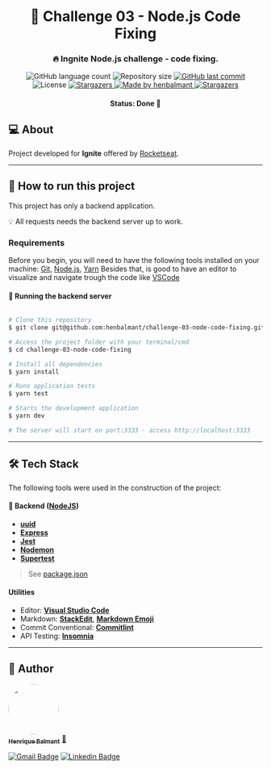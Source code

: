 <h1 align="center">
      💠 Challenge 03 - Node.js Code Fixing
</h1>

<h3 align="center">
    🔥 Ingnite Node.js challenge - code fixing.
</h3>

<p align="center">
  <img alt="GitHub language count" src="https://img.shields.io/github/languages/count/henbalmant/challenge-03-node-code-fixing?color=%2304D361">

  <img alt="Repository size" src="https://img.shields.io/github/repo-size/henbalmant/challenge-03-node-code-fixing">

  <a href="https://github.com/henbalmant/delivery-app-node-js/commits/master">
    <img alt="GitHub last commit" src="https://img.shields.io/github/last-commit/henbalmant/challenge-03-node-code-fixing">
  </a>

   <img alt="License" src="https://img.shields.io/badge/license-MIT-brightgreen">
   <a href="https://github.com/henbalmant/delivery-app-node-js/stargazers">
    <img alt="Stargazers" src="https://img.shields.io/github/stars/henbalmant/challenge-03-node-code-fixing?style=social">
  </a>

  <a href="https://batcave.dev.br">
    <img alt="Made by henbalmant" src="https://img.shields.io/badge/made%20by-henbalmant-%237519C1">
  </a>

  <a href="https://batcave.dev.br/">
    <img alt="Stargazers" src="https://img.shields.io/badge/Batcave-Community-%237159c1?style=flat&logo=ghost">
    </a>

</p>

<h4 align="center">
	Status: Done 🚀
</h4>

## 💻 About

Project developed for **Ignite** offered by [Rocketseat](https://rocketseat.com.br/).

---

## 🚀 How to run this project

This project has only a backend application.

💡 All requests needs the backend server up to work.

### Requirements

Before you begin, you will need to have the following tools installed on your machine:
[Git](https://git-scm.com), [Node.js](https://nodejs.org/en/), [Yarn](https://yarnpkg.com/getting-started/install)
Besides that, is good to have an editor to visualize and navigate trough the code like [VSCode](https://code.visualstudio.com/)

#### 🎲 Running the backend server

```bash

# Clone this repository
$ git clone git@github.com:henbalmant/challenge-03-node-code-fixing.git

# Access the project folder with your terminal/cmd
$ cd challenge-03-node-code-fixing

# Install all dependencies
$ yarn install

# Runs application tests
$ yarn test

# Starts the development application
$ yarn dev

# The server will start on port:3333 - access http://localhost:3333

```

---

## 🛠 Tech Stack

The following tools were used in the construction of the project:

#### 🎲 **Backend** ([NodeJS](https://nodejs.org/en/))

- **[uuid](https://www.npmjs.com/package/uuid)**
- **[Express](https://expressjs.com/)**
- **[Jest](https://jestjs.io/)**
- **[Nodemon](https://www.npmjs.com/package/nodemon)**
- **[Supertest](https://www.npmjs.com/package/supertest)**

> See [package.json](https://github.com/henbalmant/challenge-03-node-code-fixing/blob/main/package.json)

#### **Utilities**

- Editor: **[Visual Studio Code](https://code.visualstudio.com/)**
- Markdown: **[StackEdit](https://stackedit.io/)**, **[Markdown Emoji](https://gist.github.com/rxaviers/7360908)**
- Commit Conventional: **[Commitlint](https://github.com/conventional-changelog/commitlint)**
- API Testing: **[Insomnia](https://insomnia.rest/)**

---

## 🦸 Author

<a href="https://batcave.dev.br/author/henbalmant/">
 <img style="border-radius: 50%;" src="https://avatars.githubusercontent.com/u/20211646?v=4" width="100px;" alt=""/>
 <br />
 <sub><b>Henrique Balmant</b></sub></a> <a href="https://batcave.dev.br/author/henbalmant/" title="Batcave">🚀</a>
 <br />

[![Gmail Badge](https://img.shields.io/badge/-henrique.balmant@gmail.com-c14438?style=flat-square&logo=Gmail&logoColor=white&link=mailto:henrique.balmant@gmail.com)](mailto:henrique.balmant@gmail.com)
[![Linkedin Badge](https://img.shields.io/badge/-Henrique%20Balmant-blue?style=flat-square&logo=Linkedin&logoColor=white&link=https://www.linkedin.com/in/henrique-balmant/)](https://www.linkedin.com/in/henrique-balmant/)
